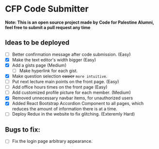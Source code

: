 # CFP Code Submitter
**Note: This is an open source project made by Code for Palestine Alumni, feel free to submit a pull request any time**  

## Ideas to be deployed
- [ ] Better confirmation message after code submission. (Easy)
- [x] Make the text editor's width bigger (Easy)
- [x] Add a gists page (Medium)
    - [ ] Make hyperlink for each gist.
- [x] Make question selection ~~easier~~ `more intuitive`.
- [ ] Put next lecture main points on the front page. (Easy)
- [ ] Add office hours times on the front page (Easy)
- [ ] Add customized profile picture for each member. (Medium)
- [x] Removed unnecessary navbar items, for unauthorized users 
- [x] Added React Bootstrap Accordion Component to all pages, which reduces the amount of information there is at a time.
- [ ] Deploy Redux in the website to fix glitching. (Exteremly Hard)
## Bugs to fix:
- [ ] Fix the login page arbitrary appearance.

